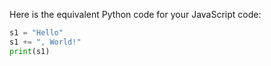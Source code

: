 Here is the equivalent Python code for your JavaScript code:

```python
s1 = "Hello"
s1 += ", World!"
print(s1)
```

